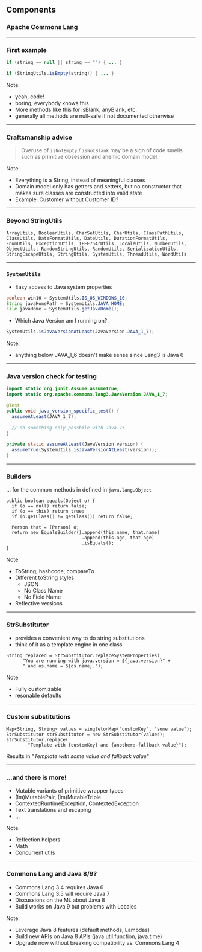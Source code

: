 <!-- .slide: data-background="img/background-lightgreen-orig.jpg" data-state="intro" class="center" -->
##  Components <!-- .element: class="heading" -->
### Apache Commons Lang <!-- .element: class="heading" -->

---

### First example

```java
if (string == null || string == "") { ... }
```

```java
if (StringUtils.isEmpty(string)) { ... }
```

Note:
- yeah, code!
- boring, everybody knows this
- More methods like this for isBlank, anyBlank, etc.
- generally all methods are null-safe if not documented otherwise

---

### Craftsmanship advice

> Overuse of `isNotEmpty` / `isNotBlank` may be a sign of code smells such as primitive obsession and anemic domain model.

Note:
- Everything is a String, instead of meaningful classes
- Domain model only has getters and setters, but no constructor that makes sure classes are constructed into valid state
- Example: Customer without Customer ID?

---

### Beyond StringUtils

`ArrayUtils, BooleanUtils, CharSetUtils, CharUtils, ClassPathUtils, ClassUtils, DateFormatUtils, DateUtils, DurationFormatUtils, EnumUtils, ExceptionUtils, IEEE754rUtils, LocaleUtils, NumberUtils, ObjectUtils, RandomStringUtils, RandomUtils, SerializationUtils, StringEscapeUtils, StringUtils, SystemUtils, ThreadUtils, WordUtils`

---

### `SystemUtils`

- Easy access to Java system properties

```java
boolean win10 = SystemUtils.IS_OS_WINDOWS_10;
String javaHomePath = SystemUtils.JAVA_HOME;
File javaHome = SystemUtils.getJavaHome();
```

- Which Java Version am I running on?

```java
SystemUtils.isJavaVersionAtLeast(JavaVersion.JAVA_1_7);
```

Note:
- anything below JAVA_1_6 doesn't make sense since Lang3 is Java 6

---

### Java version check for testing

```java
import static org.junit.Assume.assumeTrue;
import static org.apache.commons.lang3.JavaVersion.JAVA_1_7;

@Test
public void java_version_specific_test() {
  assumeAtLeast(JAVA_1_7);
  
  // do something only possbile with Java 7+
}

private static assumeAtLeast(JavaVersion version) {
  assumeTrue(SystemUtils.isJavaVersionAtLeast(version));
}
```

---

### Builders

... for the common methods in defined in `java.lang.Object`

```
public boolean equals(Object o) {
  if (o == null) return false;
  if (o == this) return true;
  if (o.getClass() != getClass()) return false;

  Person that = (Person) o;
  return new EqualsBuilder().append(this.name, that.name)
                            .append(this.age, that.age)
                            .isEquals();
}
```

Note:
- ToString, hashcode, compareTo
- Different toString styles
  - JSON
  - No Class Name
  - No Field Name
- Reflective versions

---

### StrSubstitutor

- provides a convenient way to do string substitutions
- think of it as a template engine in one class

```
String replaced = StrSubstitutor.replaceSystemProperties(
      "You are running with java.version = ${java.version}" +
      " and os.name = ${os.name}.");
```

Note:
- Fully customizable
- resonable defaults

---

### Custom substitutions

```
Map<String, String> values = singletonMap("customKey", "some value");
StrSubstitutor strSubstitutor = new StrSubstitutor(values);
strSubstitutor.replace(
        "Template with {customKey} and {another:-fallback value}");
```

Results in _"Template with some value and fallback value"_

---

### ...and there is more!

- Mutable variants of primitive wrapper types
- (Im)MutablePair, (Im)MutableTriple
- ContextedRuntimeException, ContextedException
- Text translations and escaping
- ...

Note:
- Reflection helpers
- Math
- Concurrent utils

---

### Commons Lang and Java 8/9?

- Commons Lang 3.4 requires Java 6
- Commons Lang 3.5 will require Java 7
- Discussions on the ML about Java 8
- Build works on Java 9 but problems with Locales

Note:
- Leverage Java 8 features (default methods, Lambdas)
- Build new APIs on Java 8 APIs (java.util.function, java.time)
- Upgrade now without breaking compatibility vs. Commons Lang 4
